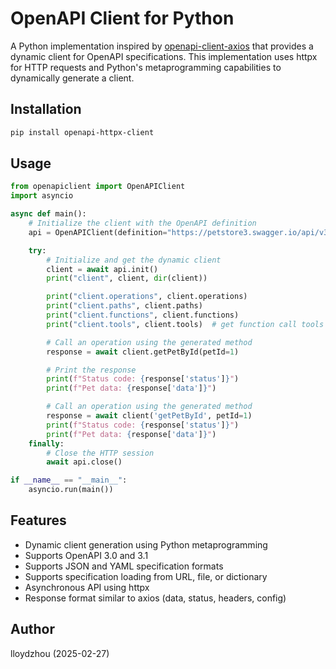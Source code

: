 # OpenAPI Client for Python

A Python implementation inspired by [openapi-client-axios](https://github.com/openapistack/openapi-client-axios) that provides a dynamic client for OpenAPI specifications. This implementation uses httpx for HTTP requests and Python's metaprogramming capabilities to dynamically generate a client.

## Installation

```bash
pip install openapi-httpx-client
```

## Usage

```python
from openapiclient import OpenAPIClient
import asyncio

async def main():
    # Initialize the client with the OpenAPI definition
    api = OpenAPIClient(definition="https://petstore3.swagger.io/api/v3/openapi.json")

    try:
        # Initialize and get the dynamic client
        client = await api.init()
        print("client", client, dir(client))

        print("client.operations", client.operations)
        print("client.paths", client.paths)
        print("client.functions", client.functions)
        print("client.tools", client.tools)  # get function call tools

        # Call an operation using the generated method
        response = await client.getPetById(petId=1)

        # Print the response
        print(f"Status code: {response['status']}")
        print(f"Pet data: {response['data']}")

        # Call an operation using the generated method
        response = await client('getPetById', petId=1)
        print(f"Status code: {response['status']}")
        print(f"Pet data: {response['data']}")
    finally:
        # Close the HTTP session
        await api.close()

if __name__ == "__main__":
    asyncio.run(main())
```

## Features

- Dynamic client generation using Python metaprogramming
- Supports OpenAPI 3.0 and 3.1
- Supports JSON and YAML specification formats
- Supports specification loading from URL, file, or dictionary
- Asynchronous API using httpx
- Response format similar to axios (data, status, headers, config)

## Author
lloydzhou (2025-02-27)


